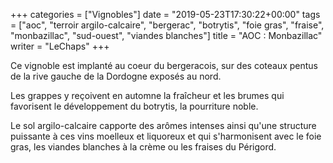 +++
categories = ["Vignobles"]
date = "2019-05-23T17:30:22+00:00"
tags = ["aoc", "terroir argilo-calcaire", "bergerac", "botrytis", "foie gras", "fraise", "monbazillac", "sud-ouest", "viandes blanches"] 
title = "AOC : Monbazillac"
writer = "LeChaps"
+++

Ce vignoble est implanté au coeur du bergeracois, sur des coteaux pentus de la rive gauche de la Dordogne exposés au nord.  

Les grappes y reçoivent en automne la fraîcheur et les brumes qui favorisent le développement du botrytis, la pourriture noble.  

Le sol argilo-calcaire capporte des arômes intenses ainsi qu'une structure puissante à ces vins moelleux et liquoreux et qui s'harmonisent avec le foie gras, les viandes blanches à la crème ou les fraises du Périgord.
